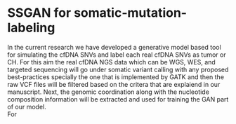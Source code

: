 # SSGAN for somatic-mutation-labeling

In the current research we have developed a generative model based tool for simulating the cfDNA SNVs and label each real cfDNA SNVs as tumor or CH.
For this aim the real cfDNA NGS data which can be WGS, WES, and targeted sequencing will go under somatic variant calling with any proposed best-practices specially the one that is implemented by GATK and then the raw VCF files will be filtered based on the critera that are explaiend in our manuscript. Next, the genomic coordination along with the nucleotide composition information will be extracted and used for training the GAN part of our model.\
For 
